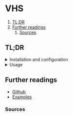 # VHS

1. [TL;DR](#tldr)
1. [Further readings](#further-readings)
   1. [Sources](#sources)

## TL;DR

<details>
  <summary>Installation and configuration</summary>

```sh
brew install 'vhs'
docker pull 'ghcr.io/charmbracelet/vhs'
```

</details>

<details>
  <summary>Usage</summary>

```sh
# Check the manual.
vhs manual

# Create new recording files.
vhs new 'demo.tape'

# Process the recording.
vhs 'demo.tape'
```

</details>

<!-- Uncomment if needed
<details>
  <summary>Real world use cases</summary>
</details>
-->

## Further readings

- [Github]
- [Examples]

### Sources

<!--
  Reference
  ═╬═Time══
  -->

<!-- In-article sections -->
<!-- Knowledge base -->
<!-- Files -->
<!-- Upstream -->
[github]: https://github.com/charmbracelet/vhs
[examples]: https://github.com/charmbracelet/vhs/tree/main/examples

<!-- Others -->
